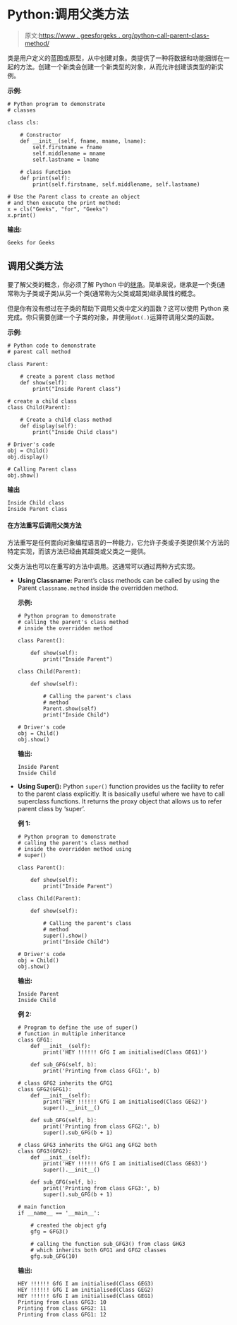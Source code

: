 # Python:调用父类方法

> 原文:[https://www . geesforgeks . org/python-call-parent-class-method/](https://www.geeksforgeeks.org/python-call-parent-class-method/)

类是用户定义的蓝图或原型，从中创建对象。类提供了一种将数据和功能捆绑在一起的方法。创建一个新类会创建一个新类型的对象，从而允许创建该类型的新实例。

**示例:**

```
# Python program to demonstrate
# classes

class cls:

    # Constructor
    def __init__(self, fname, mname, lname):
        self.firstname = fname
        self.middlename = mname
        self.lastname = lname

    # class Function
    def print(self):
        print(self.firstname, self.middlename, self.lastname)

# Use the Parent class to create an object
# and then execute the print method:
x = cls("Geeks", "for", "Geeks")
x.print()
```

**输出:**

```
Geeks for Geeks

```

## 调用父类方法

要了解父类的概念，你必须了解 Python 中的[继承](https://www.geeksforgeeks.org/inheritance-in-python/)。简单来说，继承是一个类(通常称为子类或子类)从另一个类(通常称为父类或超类)继承属性的概念。

但是你有没有想过在子类的帮助下调用父类中定义的函数？这可以使用 Python 来完成。你只需要创建一个子类的对象，并使用`dot(.)`运算符调用父类的函数。

**示例:**

```
# Python code to demonstrate 
# parent call method 

class Parent:

    # create a parent class method
    def show(self):
        print("Inside Parent class")

# create a child class
class Child(Parent):

    # Create a child class method
    def display(self):
        print("Inside Child class")

# Driver's code
obj = Child()
obj.display()

# Calling Parent class
obj.show()
```

**输出**

```
Inside Child class
Inside Parent class

```

#### 在方法重写后调用父类方法

方法重写是任何面向对象编程语言的一种能力，它允许子类或子类提供某个方法的特定实现，而该方法已经由其超类或父类之一提供。

父类方法也可以在重写的方法中调用。这通常可以通过两种方式实现。

*   **Using Classname:** Parent’s class methods can be called by using the Parent `classname.method` inside the overridden method.

    **示例:**

    ```
    # Python program to demonstrate
    # calling the parent's class method
    # inside the overridden method

    class Parent():

        def show(self):
            print("Inside Parent")

    class Child(Parent):

        def show(self):

            # Calling the parent's class
            # method
            Parent.show(self)
            print("Inside Child")

    # Driver's code
    obj = Child()
    obj.show()
    ```

    **输出:**

    ```
    Inside Parent
    Inside Child

    ```

*   **Using Super():** Python `super()` function provides us the facility to refer to the parent class explicitly. It is basically useful where we have to call superclass functions. It returns the proxy object that allows us to refer parent class by ‘super’.

    **例 1:**

    ```
    # Python program to demonstrate
    # calling the parent's class method
    # inside the overridden method using
    # super()

    class Parent():

        def show(self):
            print("Inside Parent")

    class Child(Parent):

        def show(self):

            # Calling the parent's class
            # method
            super().show()
            print("Inside Child")

    # Driver's code
    obj = Child()
    obj.show()
    ```

    **输出:**

    ```
    Inside Parent
    Inside Child

    ```

    **例 2:**

    ```
    # Program to define the use of super() 
    # function in multiple inheritance 
    class GFG1: 
        def __init__(self): 
            print('HEY !!!!!! GfG I am initialised(Class GEG1)') 

        def sub_GFG(self, b): 
            print('Printing from class GFG1:', b) 

    # class GFG2 inherits the GFG1 
    class GFG2(GFG1): 
        def __init__(self): 
            print('HEY !!!!!! GfG I am initialised(Class GEG2)') 
            super().__init__() 

        def sub_GFG(self, b): 
            print('Printing from class GFG2:', b) 
            super().sub_GFG(b + 1) 

    # class GFG3 inherits the GFG1 ang GFG2 both 
    class GFG3(GFG2): 
        def __init__(self): 
            print('HEY !!!!!! GfG I am initialised(Class GEG3)') 
            super().__init__() 

        def sub_GFG(self, b): 
            print('Printing from class GFG3:', b) 
            super().sub_GFG(b + 1) 

    # main function 
    if __name__ == '__main__': 

        # created the object gfg 
        gfg = GFG3() 

        # calling the function sub_GFG3() from class GHG3 
        # which inherits both GFG1 and GFG2 classes 
        gfg.sub_GFG(10)
    ```

    **输出:**

    ```
    HEY !!!!!! GfG I am initialised(Class GEG3)
    HEY !!!!!! GfG I am initialised(Class GEG2)
    HEY !!!!!! GfG I am initialised(Class GEG1)
    Printing from class GFG3: 10
    Printing from class GFG2: 11
    Printing from class GFG1: 12

    ```